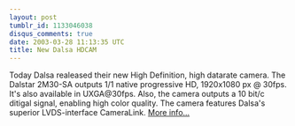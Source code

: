 ```yaml
---
layout: post
tumblr_id: 1133046038
disqus_comments: true
date: 2003-03-28 11:13:35 UTC
title: New Dalsa HDCAM
---
```


Today Dalsa realeased their new High Definition, high datarate camera. The Dalstar 2M30-SA outputs 1/1 native progressive HD, 1920x1080 px @ 30fps. It's also available in UXGA@30fps. Also, the camera outputs a 10 bit/c ditigal signal, enabling high color quality. The camera features Dalsa's superior LVDS-interface CameraLink. <a href="http://www.parameter.se/productnews/imaging/20030328/" target="_blank">More info...</a>
